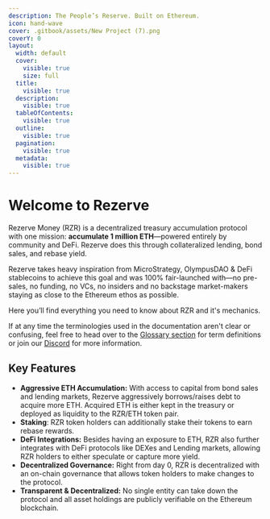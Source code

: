 ```yaml
---
description: The People’s Reserve. Built on Ethereum.
icon: hand-wave
cover: .gitbook/assets/New Project (7).png
coverY: 0
layout:
  width: default
  cover:
    visible: true
    size: full
  title:
    visible: true
  description:
    visible: true
  tableOfContents:
    visible: true
  outline:
    visible: true
  pagination:
    visible: true
  metadata:
    visible: true
---
```


# Welcome to Rezerve

Rezerve Money (RZR) is a decentralized treasury accumulation protocol with one mission: **accumulate 1 million ETH**—powered entirely by community and DeFi. Rezerve does this through collateralized lending, bond sales, and rebase yield.&#x20;

Rezerve takes heavy inspiration from MicroStrategy, OlympusDAO & DeFi stablecoins to achieve this goal and was 100% fair-launched with—no pre-sales, no funding, no VCs, no insiders and no backstage market-makers staying as close to the Ethereum ethos as possible.

Here you’ll find everything you need to know about RZR and it's mechanics.

If at any time the terminologies used in the documentation aren't clear or confusing, feel free to head over to the [Glossary section](other/glossary.md) for term definitions or join our [Discord](http://discord.rezerve.money/) for more information.

## Key Features

* **Aggressive ETH Accumulation:** With access to capital from bond sales and lending markets, Rezerve aggressively borrows/raises debt to acquire more ETH. Acquired ETH is either kept in the treasury or deployed as liquidity to the RZR/ETH token pair.&#x20;
* **Staking**: RZR token holders can additionally stake their tokens to earn rebase rewards.
* **DeFi Integrations:** Besides having an exposure to ETH, RZR also further integrates with DeFi protocols like DEXes and Lending markets, allowing RZR holders to either speculate or capture more yield.
* **Decentralized Governance:** Right from day 0, RZR is decentralized with an on-chain governance that allows token holders to make changes to the protocol.
* **Transparent & Decentralized:** No single entity can take down the protocol and all asset holdings are publicly verifiable on the Ethereum blockchain.
